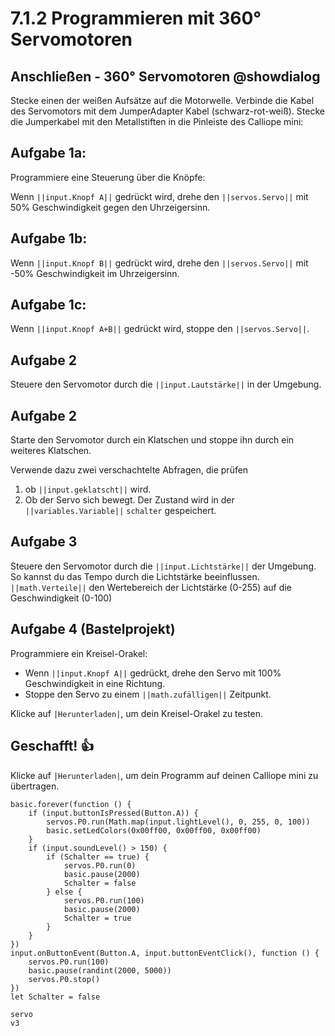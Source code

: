 # 7.1.2 Programmieren mit 360° Servomotoren


## Anschließen -  360° Servomotoren @showdialog
Stecke einen der weißen Aufsätze auf die Motorwelle.
Verbinde die Kabel des Servomotors mit dem JumperAdapter Kabel (schwarz-rot-weiß). Stecke die Jumperkabel
mit den Metallstiften in die Pinleiste des Calliope mini:



## Aufgabe 1a:

Programmiere eine Steuerung über die Knöpfe:

Wenn ``||input.Knopf A||`` gedrückt wird, drehe den ``||servos.Servo||`` mit 50% Geschwindigkeit gegen den Uhrzeigersinn.

## Aufgabe 1b:

Wenn ``||input.Knopf B||`` gedrückt wird, drehe den ``||servos.Servo||`` mit -50% Geschwindigkeit im Uhrzeigersinn. 

## Aufgabe 1c:

Wenn ``||input.Knopf A+B||`` gedrückt wird, stoppe den ``||servos.Servo||``.

## Aufgabe 2

Steuere den Servomotor durch die ``||input.Lautstärke||`` in der Umgebung.

## Aufgabe 2

Starte den Servomotor durch ein Klatschen und stoppe ihn durch ein weiteres Klatschen.

Verwende dazu zwei verschachtelte Abfragen, die prüfen
1. ob ``||input.geklatscht||`` wird.
2. Ob der Servo sich bewegt. Der Zustand wird in der ``||variables.Variable||`` ``schalter`` gespeichert.

## Aufgabe 3

Steuere den Servomotor durch die ``||input.Lichtstärke||`` der Umgebung.
So kannst du das Tempo durch die Lichtstärke beeinflussen.
``||math.Verteile||`` den Wertebereich der Lichtstärke (0-255) auf die Geschwindigkeit (0-100)

## Aufgabe 4 (Bastelprojekt)

Programmiere ein Kreisel-Orakel:
- Wenn ``||input.Knopf A||`` gedrückt, drehe den Servo mit 100% Geschwindigkeit in eine Richtung.
- Stoppe den Servo zu einem ``||math.zufälligen||`` Zeitpunkt.

Klicke auf ``|Herunterladen|``, um dein Kreisel-Orakel zu testen.

## Geschafft! 👍

Klicke auf ``|Herunterladen|``, um dein Programm auf deinen Calliope mini zu übertragen.

```ghost
basic.forever(function () {
    if (input.buttonIsPressed(Button.A)) {
        servos.P0.run(Math.map(input.lightLevel(), 0, 255, 0, 100))
    	basic.setLedColors(0x00ff00, 0x00ff00, 0x00ff00)
    }
    if (input.soundLevel() > 150) {
        if (Schalter == true) {
            servos.P0.run(0)
            basic.pause(2000)
            Schalter = false
        } else {
            servos.P0.run(100)
            basic.pause(2000)
            Schalter = true
        }
    }
})
input.onButtonEvent(Button.A, input.buttonEventClick(), function () {
    servos.P0.run(100)
    basic.pause(randint(2000, 5000))
    servos.P0.stop()
})
let Schalter = false
```

```package
servo
v3
```
